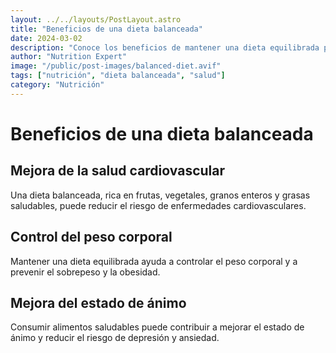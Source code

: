 ```yaml
---
layout: ../../layouts/PostLayout.astro
title: "Beneficios de una dieta balanceada"
date: 2024-03-02
description: "Conoce los beneficios de mantener una dieta equilibrada para tu salud y bienestar"
author: "Nutrition Expert"
image: "/public/post-images/balanced-diet.avif"
tags: ["nutrición", "dieta balanceada", "salud"]
category: "Nutrición"
---
```


# Beneficios de una dieta balanceada

## Mejora de la salud cardiovascular

Una dieta balanceada, rica en frutas, vegetales, granos enteros y grasas saludables, puede reducir el riesgo de enfermedades cardiovasculares.

## Control del peso corporal

Mantener una dieta equilibrada ayuda a controlar el peso corporal y a prevenir el sobrepeso y la obesidad.

## Mejora del estado de ánimo

Consumir alimentos saludables puede contribuir a mejorar el estado de ánimo y reducir el riesgo de depresión y ansiedad.
